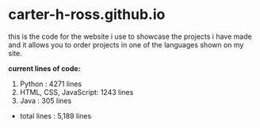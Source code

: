# carter-h-ross.github.io
this is the code for the website i use to showcase the projects i have made and it allows you to order projects in one of the languages shown on my site.

**current lines of code:**
1. Python : 4271 lines
2. HTML, CSS, JavaScript: 1243 lines
3. Java : 305 lines
* total lines : 5,189 lines
